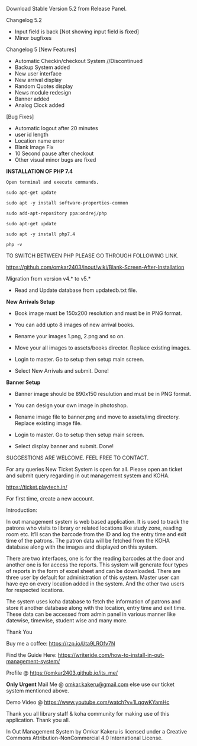 Download Stable Version 5.2 from Release Panel.

Changelog 5.2
* Input field is back [Not showing input field is fixed]
* Minor bugfixes

Changelog 5
[New Features]
* Automatic Checkin/checkout System //Discontinued
* Backup System added
* New user interface
* New arrival display
* Random Quotes display
* News module redesign
* Banner added
* Analog Clock added

[Bug Fixes]
* Automatic logout after 20 minutes
* user id length
* Location name error
* Blank Image Fix
* 10 Second pause after checkout
* Other visual minor bugs are fixed

**INSTALLATION OF PHP 7.4**
```
Open terminal and execute commands.

sudo apt-get update

sudo apt -y install software-properties-common

sudo add-apt-repository ppa:ondrej/php

sudo apt-get update

sudo apt -y install php7.4

php -v
```

TO SWITCH BETWEEN PHP PLEASE GO THROUGH FOLLOWING LINK.

https://github.com/omkar2403/inout/wiki/Blank-Screen-After-Installation


Migration from version v4.* to v5.*

* Read and Update database from updatedb.txt file.


**New Arrivals Setup**

* Book image must be 150x200 resolution and must be in PNG format.

* You can add upto 8 images of new arrival books.

* Rename your images 1.png, 2.png and so on.

* Move your all images to assets/books director. Replace existing images.

* Login to master. Go to setup then setup main screen. 

* Select New Arrivals and submit. Done!


**Banner Setup**

* Banner image should be 890x150 resulution and must be in PNG format.

* You can design your own image in photoshop.

* Rename image file to banner.png and move to assets/img directory. Replace existing image file.

* Login to master. Go to setup then setup main screen. 

* Select display banner and submit. Done!


SUGGESTIONS ARE WELCOME. FEEL FREE TO CONTACT.

For any queries New Ticket System is open for all. Please open an ticket and submit query regarding in out management system and KOHA.

https://ticket.playtech.in/

For first time, create a new account. 


Introduction:

In out management system is web based application. It is used to track the patrons who visits to library or related locations like study zone, reading room etc. It’ll scan the barcode from the ID and log the entry time and exit time of the patrons. The patron data will be fetched from the KOHA database along with the images and displayed on this system.

There are two interfaces, one is for the reading barcodes at the door and another one is for access the reports. This system will generate four types of reports in the form of excel sheet and can be downloaded. There are three user by default for administration of this system. Master user can have eye on every location added in the system. And the other two users for respected locations.

The system uses koha database to fetch the information of patrons and store it another database along with the location, entry time and exit time. These data can be accessed from admin panel in various manner like datewise, timewise, student wise and many more.

Thank You

Buy me a coffee: https://rzp.io/l/ta9LROfv7N

Find the Guide Here: https://writeride.com/how-to-install-in-out-management-system/

Profile @ https://omkar2403.github.io/its_me/

**Only Urgent** Mail Me @ omkar.kakeru@gmail.com else use our ticket system mentioned above.

Demo Video @ https://www.youtube.com/watch?v=1LqqwKYamHc

Thank you all library staff & koha community for making use of this application. Thank you all.

In Out Management System by Omkar Kakeru is licensed under a Creative Commons Attribution-NonCommercial 4.0 International License.

